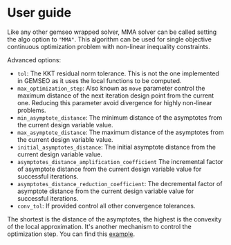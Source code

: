 <!--
Copyright 2021 IRT Saint Exupéry, https://www.irt-saintexupery.com

This work is licensed under the Creative Commons Attribution-ShareAlike 4.0
International License. To view a copy of this license, visit
http://creativecommons.org/licenses/by-sa/4.0/ or send a letter to Creative
Commons, PO Box 1866, Mountain View, CA 94042, USA.
-->
# User guide

Like any other gemseo wrapped solver, MMA solver can be called setting
the algo option to `"MMA"`. This algorithm can be used for single
objective continuous optimization problem with non-linear inequality
constraints.

Advanced options:

- `tol`: The KKT residual norm tolerance. This is not the one
    implemented in GEMSEO as it uses the local functions to be computed.
- `max_optimization_step`: Also known as `move` parameter control the
    maximum distance of the next iteration design point from the current
    one. Reducing this parameter avoid divergence for highly non-linear
    problems.
- `min_asymptote_distance`: The minimum distance of the asymptotes from
    the current design variable value.
- `max_asymptote_distance`: The maximum distance of the asymptotes from
    the current design variable value.
- `initial_asymptotes_distance`: The initial asymptote distance from the
    current design variable value.
- `asymptotes_distance_amplification_coefficient` The incremental factor
    of asymptote distance from the current design variable value for
    successful iterations.
- `asymptotes_distance_reduction_coefficient`: The decremental factor of
    asymptote distance from the current design variable value for
    successful iterations.
- `conv_tol`: If provided control all other convergence tolerances.

The shortest is the distance of the asymptotes, the highest is the
convexity of the local approximation. It's another mechanism to control
the optimization step.
You can find this [example](https://gitlab.com/gemseo/dev/gemseo-mma/-/blob/develop/examples/analytic_example.ipynb).
